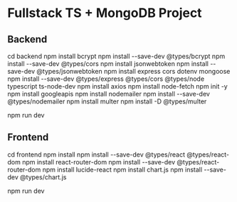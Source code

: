 # Fullstack TS + MongoDB Project

## Backend
cd backend
npm install bcrypt
npm install --save-dev @types/bcrypt
npm install --save-dev @types/cors
npm install jsonwebtoken
npm install --save-dev @types/jsonwebtoken
npm install express cors dotenv mongoose
npm install --save-dev @types/express @types/cors @types/node typescript ts-node-dev
npm install axios
npm install node-fetch
npm init -y
npm install googleapis
npm install nodemailer
npm install --save-dev @types/nodemailer
npm install multer
npm install -D @types/multer




npm run dev


## Frontend
cd frontend
npm install
npm install --save-dev @types/react @types/react-dom
npm install react-router-dom
npm install --save-dev @types/react-router-dom
npm install lucide-react
npm install chart.js
npm install --save-dev @types/chart.js


npm run dev

